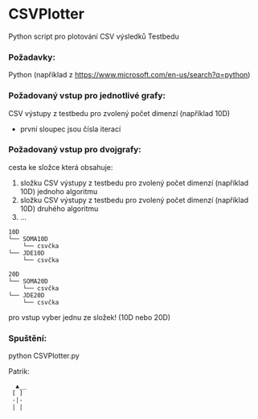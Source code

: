 # CSVPlotter
Python script pro plotování CSV výsledků Testbedu



### Požadavky:
Python (například z https://www.microsoft.com/en-us/search?q=python)

### Požadovaný vstup pro jednotlivé grafy:
CSV výstupy z testbedu pro zvolený počet dimenzí (například 10D)
- první sloupec jsou čísla iterací

### Požadovaný vstup pro dvojgrafy:
cesta ke složce která obsahuje:
1. složku CSV výstupy z testbedu pro zvolený počet dimenzí (například 10D) jednoho algoritmu
2. složku CSV výstupy z testbedu pro zvolený počet dimenzí (například 10D) druhého algoritmu
3. ...

```
10D
└── SOMA10D
    └── csvčka
└── JDE10D
    └── csvčka  
```

```
20D
└── SOMA20D
    └── csvčka
└── JDE20D
    └── csvčka            
```
pro vstup vyber jednu ze složek! (10D nebo 20D)

### Spuštění:
python CSVPlotter.py

Patrik:
```
  ▲__
 [ ]
 -|-
 | |
 ```
